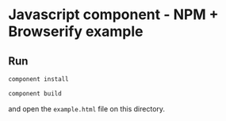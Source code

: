 # Javascript component - NPM + Browserify example

## Run

```bash
component install

component build

```

and open the `example.html` file on this directory.
